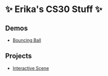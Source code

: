 # ✨ Erika's CS30 Stuff ✨

## Demos
- [Bouncing Ball](01-ball)

## Projects
- [Interactive Scene](01-burgeria)